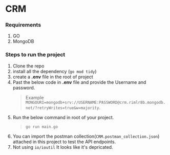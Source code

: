 # CRM

### Requirements 

1. GO
2. MongoDB

### Steps to run the project

1. Clone the repo
2. install all the dependency (`go mod tidy`)
3. create a **.env** file in the root of project
4. Past the below code in **.env** file and provide the Username and password.
   > Example `MONGOURI=mongodb+srv://USERNAME:PASSWORD@crm.rimlr8b.mongodb.net/?retryWrites=true&w=majority`.
5. Run the below command in root of your project.
   > `go run main.go`
6. You can import the postman collection(`CRM.postman_collection.json`) attached in this project to test the API endpoints.
7. Not using `io/ioutil` It looks like it's depricated.
